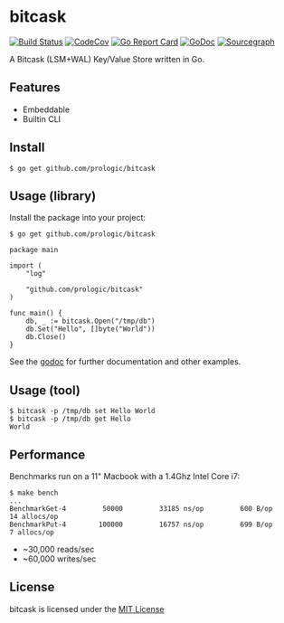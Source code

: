 # bitcask

[![Build Status](https://cloud.drone.io/api/badges/prologic/bitcask/status.svg)](https://cloud.drone.io/prologic/bitcask)
[![CodeCov](https://codecov.io/gh/prologic/bitcask/branch/master/graph/badge.svg)](https://codecov.io/gh/prologic/bitcask)
[![Go Report Card](https://goreportcard.com/badge/prologic/bitcask)](https://goreportcard.com/report/prologic/bitcask)
[![GoDoc](https://godoc.org/github.com/prologic/bitcask?status.svg)](https://godoc.org/github.com/prologic/bitcask) 
[![Sourcegraph](https://sourcegraph.com/github.com/prologic/msgbus/-/badge.svg)](https://sourcegraph.com/github.com/prologic/msgbus?badge)

A Bitcask (LSM+WAL) Key/Value Store written in Go.

## Features

* Embeddable
* Builtin CLI

## Install

```#!bash
$ go get github.com/prologic/bitcask
```

## Usage (library)

Install the package into your project:

```#!bash
$ go get github.com/prologic/bitcask
```

```#!go
package main

import (
    "log"

    "github.com/prologic/bitcask"
)

func main() {
    db, _ := bitcask.Open("/tmp/db")
    db.Set("Hello", []byte("World"))
    db.Close()
}
```

See the [godoc](https://godoc.org/github.com/prologic/bitcask) for further
documentation and other examples.

## Usage (tool)

```#!bash
$ bitcask -p /tmp/db set Hello World
$ bitcask -p /tmp/db get Hello
World
```

## Performance

Benchmarks run on a 11" Macbook with a 1.4Ghz Intel Core i7:

```
$ make bench
...
BenchmarkGet-4   	   50000	     33185 ns/op	     600 B/op	      14 allocs/op
BenchmarkPut-4   	  100000	     16757 ns/op	     699 B/op	       7 allocs/op
```

* ~30,000 reads/sec
* ~60,000 writes/sec

## License

bitcask is licensed under the [MIT License](https://github.com/prologic/msgbus/blob/master/LICENSE)
